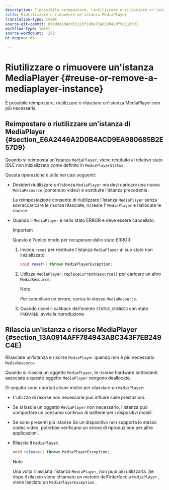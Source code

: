```yaml
---
description: È possibile reimpostare, riutilizzare o rilasciare un'istanza MediaPlayer non più necessaria.
title: Riutilizzare o rimuovere un'istanza MediaPlayer
translation-type: tm+mt
source-git-commit: 89bdda1d4bd5c126f19ba75a819942df901183d1
workflow-type: tm+mt
source-wordcount: '272'
ht-degree: 0%

---
```



# Riutilizzare o rimuovere un&#39;istanza MediaPlayer {#reuse-or-remove-a-mediaplayer-instance}

È possibile reimpostare, riutilizzare o rilasciare un&#39;istanza MediaPlayer non più necessaria.

## Reimpostare o riutilizzare un&#39;istanza di MediaPlayer {#section_E6A2446A2D0B4ACD9EA980685B2E57D9}

Quando si reimposta un&#39;istanza `MediaPlayer`, viene restituito al relativo stato IDLE non inizializzato come definito in `MediaPlayerStatus`.

Questa operazione è utile nei casi seguenti:

* Desideri riutilizzare un&#39;istanza `MediaPlayer` ma devi caricare una nuova `MediaResource` (contenuto video) e sostituire l&#39;istanza precedente.

   La reimpostazione consente di riutilizzare l’istanza `MediaPlayer` senza sovraccaricare le risorse rilasciate, ricreare l’ `MediaPlayer` e riallocare le risorse.

* Quando il `MediaPlayer` è nello stato ERROR e deve essere cancellato.

   >[!IMPORTANT]
   >
   >Questo è l&#39;unico modo per recuperare dallo stato ERROR.

   1. Invoca `reset` per restituire l&#39;istanza `MediaPlayer` al suo stato non inizializzato:

      ```java
      void reset() throws MediaPlayerException; 
      ```

   1. Utilizza `MediaPlayer.replaceCurrentResource()` per caricare un altro `MediaResource`.

      >[!NOTE]
      >
      >Per cancellare un errore, carica lo stesso `MediaResource`.

   1. Quando ricevi il callback dell&#39;evento `STATUS_CHANGED` con stato `PREPARED`, avvia la riproduzione.

## Rilascia un&#39;istanza e risorse MediaPlayer {#section_13A0914AFF784943ABC343F7EB249C4E}

Rilasciare un&#39;istanza e risorse `MediaPlayer` quando non è più necessario `MediaResource`.

Quando si rilascia un oggetto `MediaPlayer`, le risorse hardware sottostanti associate a questo oggetto `MediaPlayer` vengono deallocate.

Di seguito sono riportati alcuni motivi per rilasciare un `MediaPlayer`:

* L&#39;utilizzo di risorse non necessarie può influire sulle prestazioni.
* Se si lascia un oggetto `MediaPlayer` non necessario, l&#39;istanza può comportare un consumo continuo di batterie per i dispositivi mobili.
* Se sono presenti più istanze
Se un dispositivo non supporta lo stesso codec video, potrebbe verificarsi un errore di riproduzione per altre applicazioni.

* Rilascia il `MediaPlayer`.

   ```java
   void release() throws MediaPlayerException;
   ```

   >[!NOTE]
   >
   >Una volta rilasciata l’istanza `MediaPlayer`, non puoi più utilizzarla. Se dopo il rilascio viene chiamato un metodo dell&#39;interfaccia `MediaPlayer` , viene lanciato un `MediaPlayerException` .